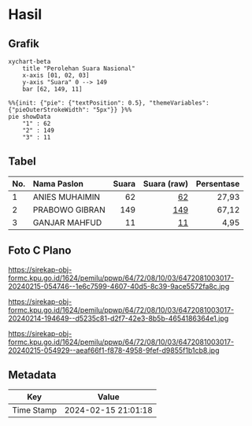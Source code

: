 # Hasil

## Grafik

```mermaid
xychart-beta
    title "Perolehan Suara Nasional"
    x-axis [01, 02, 03]
    y-axis "Suara" 0 --> 149
    bar [62, 149, 11]
```

```mermaid
%%{init: {"pie": {"textPosition": 0.5}, "themeVariables": {"pieOuterStrokeWidth": "5px"}} }%%
pie showData
    "1" : 62
    "2" : 149
    "3" : 11
```

## Tabel

| No. | Nama Paslon    | Suara | Suara (raw) | Persentase |
|:--- |:-------------- | -----:| -----------:| ----------:|
| 1   | ANIES MUHAIMIN | 62    | [62][p-1]   | 27,93      |
| 2   | PRABOWO GIBRAN | 149   | [149][p-2]  | 67,12      |
| 3   | GANJAR MAHFUD  | 11    | [11][p-3]   | 4,95       |


[p-1]: https://github.com/gigit-pemilu/pemilu-2024/blob/main/pilpres/hitung-suara/sub/64-kalimantan-timur/sub/72-kota-samarinda/sub/08-sungai-pinang/sub/1003-gunung-lingai/sub/017-tps/sub/paslon-1.txt
[p-2]: https://github.com/gigit-pemilu/pemilu-2024/blob/main/pilpres/hitung-suara/sub/64-kalimantan-timur/sub/72-kota-samarinda/sub/08-sungai-pinang/sub/1003-gunung-lingai/sub/017-tps/sub/paslon-2.txt
[p-3]: https://github.com/gigit-pemilu/pemilu-2024/blob/main/pilpres/hitung-suara/sub/64-kalimantan-timur/sub/72-kota-samarinda/sub/08-sungai-pinang/sub/1003-gunung-lingai/sub/017-tps/sub/paslon-3.txt

## Foto C Plano

https://sirekap-obj-formc.kpu.go.id/1624/pemilu/ppwp/64/72/08/10/03/6472081003017-20240215-054746--1e6c7599-4607-40d5-8c39-9ace5572fa8c.jpg

https://sirekap-obj-formc.kpu.go.id/1624/pemilu/ppwp/64/72/08/10/03/6472081003017-20240214-194649--d5235c81-d2f7-42e3-8b5b-4654186364e1.jpg

https://sirekap-obj-formc.kpu.go.id/1624/pemilu/ppwp/64/72/08/10/03/6472081003017-20240215-054929--aeaf66f1-f878-4958-9fef-d9855f1b1cb8.jpg


## Metadata

| Key        | Value               |
| ---------- | ------------------- |
| Time Stamp | 2024-02-15 21:01:18 |



